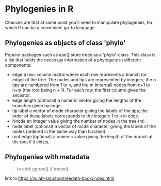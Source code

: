 # Phylogenies in R

Chances are that at some point you'll need to manipulate phylogenies, for which R can be a convenient go-to language. 

## Phylogenies as objects of class 'phylo'

Popular packages such as ape() store trees as a 'phylo'-class. This class is a list that holds the necessay information of a phylogeny in different components: 

- edge a two-column matrix where each row represents a branch (or edge) of the tree. The nodes and tips are represented by integers; the n tips are numbered from 1 to n, and the m (internal) nodes from n+1 to n+m (the root being n + 1). For each row, the first column gives the ancestor.
- edge.length (optional) a numeric vector giving the lengths of the branches given by edge.
- tip.label a vector of mode character giving the labels of the tips; the order of these labels corresponds to the integers 1 to n in edge.
- Nnode an integer value giving the number of nodes in the tree (m). 
- node.label (optional) a vector of mode character giving the labels of the nodes (ordered in the same way than tip.label).
- root.edge (optional) a numeric value giving the length of the branch at the
root if it exists.


## Phylogenies with metadata

> to add: ggtree() //  treeio().

link to <https://yulab-smu.top/treedata-book/index.html>

